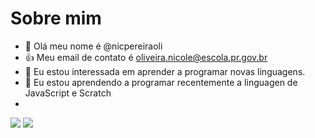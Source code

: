 # Sobre mim
- 👋 Olá meu nome é @nicpereiraoli
- :+1: Meu email de contato é oliveira.nicole@escola.pr.gov.br
- 👀 Eu estou interessada em aprender a programar novas linguagens.
- 🌱 Eu estou aprendendo a programar recentemente a linguagen de JavaScript e Scratch
- 
<img src= "https://img.shields.io/badge/Scratch-4D97FF?style=for-the-badge&logo=Scratch&logoColor=white" /> <img src= "https://img.shields.io/badge/JavaScript-323330?style=for-the-badge&logo=javascript&logoColor=F7DF1E" />




